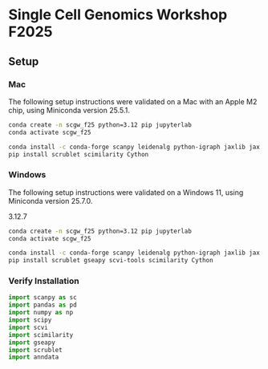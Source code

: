 # Single Cell Genomics Workshop F2025

## Setup

### Mac

The following setup instructions were validated on a Mac with an Apple M2 chip, using Miniconda version 25.5.1.

```bash
conda create -n scgw_f25 python=3.12 pip jupyterlab
conda activate scgw_f25

conda install -c conda-forge scanpy leidenalg python-igraph jaxlib jax conda-forge::scvi-tools bioconda::gseapy conda-forge::hnswlib conda-forge::python-annoy
pip install scrublet scimilarity Cython
```

### Windows

The following setup instructions were validated on a Windows 11, using Miniconda version 25.7.0.

3.12.7
```bash
conda create -n scgw_f25 python=3.12 pip jupyterlab
conda activate scgw_f25

conda install -c conda-forge scanpy leidenalg python-igraph jaxlib jax conda-forge::hnswlib conda-forge::python-annoy
pip install scrublet gseapy scvi-tools scimilarity Cython
```

### Verify Installation

```python
import scanpy as sc
import pandas as pd
import numpy as np
import scipy
import scvi
import scimilarity
import gseapy
import scrublet
import anndata
```
